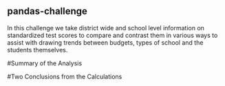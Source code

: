 ## pandas-challenge
In this challenge we take district wide and school level information on standardized test scores to compare and contrast them in various ways to assist with drawing trends between budgets, types of school and the students themselves.

#Summary of the Analysis


#Two Conclusions from the Calculations

